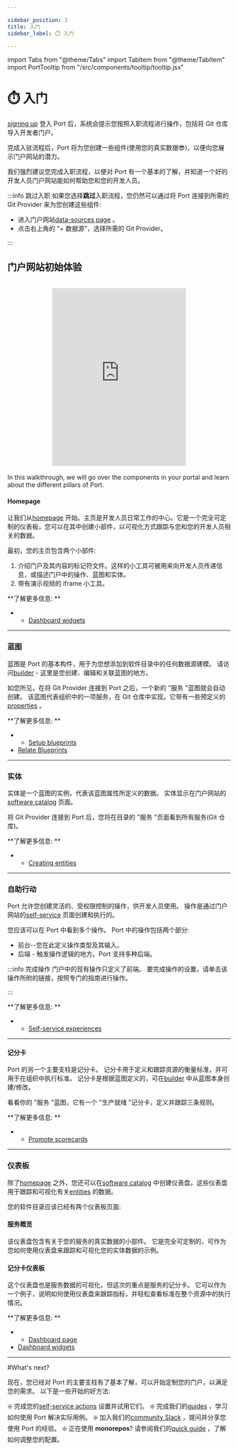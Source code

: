 ```yaml
---

sidebar_position: 2
title: 入门
sidebar_label: ⏱️ 入门

---
```


import Tabs from "@theme/Tabs"
import TabItem from "@theme/TabItem"
import PortTooltip from "/src/components/tooltip/tooltip.jsx"

# ⏱️ 入门

[signing up](https://app.getport.io) 登入 Port 后，系统会提示您按照入职流程进行操作，包括将 Git 仓库导入开发者门户。

完成入驻流程后，Port 将为您创建一些组件(使用您的真实数据😎)，以便向您展示门户网站的潜力。

我们强烈建议您完成入职流程，以便对 Port 有一个基本的了解，并知道一个好的开发人员门户网站能如何帮助您和您的开发人员。

:::info  跳过入职 如果您选择**跳过**入职流程，您仍然可以通过将 Port 连接到所需的 Git Provider 来为您创建这些组件: 

* 进入门户网站[data-sources page](https://app.getport.io/dev-portal/data-sources) 。
* 点击右上角的 "+ 数据源"，选择所需的 Git Provider。

:::

## 门户网站初始体验

<br/>
<center>

<iframe width="60%" height="400" src="https://www.youtube.com/embed/ggXL2ZsPVQM" title="YouTube video player" frameborder="0" allow="accelerometer; autoplay; clipboard-write; encrypted-media; gyroscope; picture-in-picture; web-share" allowfullscreen allow="fullscreen;"></iframe>

</center>
<br/>
In this walkthrough, we will go over the components in your portal and learn about the different pillars of Port.

#### Homepage

让我们从[homepage](https://app.getport.io/organization/home) 开始。主页是开发人员日常工作的中心。它是一个完全可定制的仪表板，您可以在其中创建小部件，以可视化方式跟踪与您和您的开发人员相关的数据。

最初，您的主页包含两个小部件: 

1. 介绍门户及其内容的标记符文件。这样的小工具可被用来向开发人员传递信息，或描述门户中的操作、蓝图和实体。
2. 带有演示视频的 iframe 小工具。

**了解更多信息: **

* * [Dashboard widgets](https://docs.getport.io/customize-pages-dashboards-and-plugins/dashboards/#widget-types)

---

### 蓝图

蓝图是 Port 的基本构件，用于为您想添加到软件目录中的任何数据源建模。 请访问[builder](https://app.getport.io/dev-portal/data-model) - 这里是您创建、编辑和关联蓝图的地方。

如您所见，在将 Git Provider 连接到 Port 之后，一个新的 "服务 "蓝图就会自动创建。 该蓝图代表组织中的一项服务，在 Git 仓库中实现。它带有一些预定义的[properties](https://docs.getport.io/build-your-software-catalog/define-your-data-model/setup-blueprint/properties/) 。

**了解更多信息: **

* * [Setup blueprints](https://docs.getport.io/build-your-software-catalog/define-your-data-model/setup-blueprint/)
* [Relate Blueprints](https://docs.getport.io/build-your-software-catalog/define-your-data-model/relate-blueprints/)

---

### 实体

实体是一个蓝图的实例，代表该蓝图属性所定义的数据。 实体显示在门户网站的[software catalog](https://app.getport.io/services) 页面。

将 Git Provider 连接到 Port 后，您将在目录的 "服务 "页面看到所有服务(Git 仓库)。

**了解更多信息: **

* * [Creating entities](https://docs.getport.io/build-your-software-catalog/sync-data-to-catalog/#creating-entities)

---

### 自助行动

Port 允许您创建灵活的、受权限控制的操作，供开发人员使用。 操作是通过门户网站的[self-service](https://app.getport.io/self-serve) 页面创建和执行的。

您应该可以在 Port 中看到多个操作。 Port 中的操作包括两个部分: 

* 前台--您在此定义操作类型及其输入。
* 后端 - 触发操作逻辑的地方。Port 支持多种后端。

:::info  完成操作 门户中的现有操作只定义了前端。 要完成操作的设置，请单击该操作所附的链接，按照专门的指南进行操作。

:::

**了解更多信息: **

* * [Self-service experiences](https://docs.getport.io/create-self-service-experiences/)

---

#### 记分卡

Port 的另一个主要支柱是记分卡。 记分卡用于定义和跟踪资源的衡量标准，并可用于在组织中执行标准。 记分卡是根据蓝图定义的，可在[builder](https://app.getport.io/dev-portal/data-model) 中从蓝图本身创建/修改。

看看你的 "服务 "蓝图，它有一个 "生产就绪 "记分卡，定义并跟踪三条规则。

**了解更多信息: **

* * [Promote scorecards](https://docs.getport.io/promote-scorecards/)

---

### 仪表板

除了[homepage](#homepage) 之外，您还可以在[software catalog](https://app.getport.io/services) 中创建仪表盘。这些仪表盘用于跟踪和可视化有关[entities](#entities) 的数据。

您的软件目录应该已经有两个仪表板页面: 

#### 服务概览

该仪表盘包含有关于您的服务的真实数据的小部件。 它是完全可定制的，可作为您如何使用仪表盘来跟踪和可视化您的实体数据的示例。

#### 记分卡仪表板

这个仪表盘也是服务数据的可视化，但这次的重点是服务的记分卡。 它可以作为一个例子，说明如何使用仪表盘来跟踪指标，并轻松查看标准在整个资源中的执行情况。

**了解更多信息: **

* * [Dashboard page](https://docs.getport.io/customize-pages-dashboards-and-plugins/page/dashboard-page)
* [Dashboard widgets](https://docs.getport.io/customize-pages-dashboards-and-plugins/dashboards/)

---

#What's next?

现在，您已经对 Port 的主要支柱有了基本了解，可以开始定制您的门户，以满足您的需求。 以下是一些开始的好方法: 

❇️ 完成您的[self-service actions](#self-service-actions) 设置并试用它们。 ❇️ 完成我们的[guides](https://docs.getport.io/guides-and-tutorials) ，学习如何使用 Port 解决实际用例。 ❇️ 加入我们的[community Slack](https://www.getport.io/community) ，提问并分享您使用 Port 的经验。 ❇️ 正在使用 **monorepos**? 请参阅我们的[quick guide](https://docs.getport.io/build-your-software-catalog/sync-data-to-catalog/git/working-with-monorepos) ，了解如何调整您的配置。